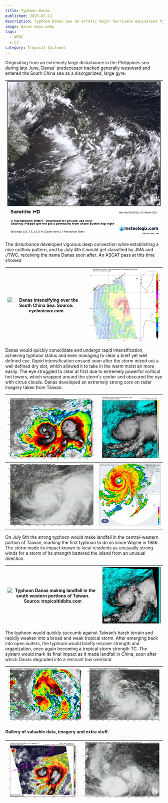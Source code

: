 ```yaml
---
title: Typhoon Danas
published: 2025-07-11
description: Typhoon Danas was an erratic major hurricane equivalent typhoon which struck Taiwan’s western coast at/near peak intensity.
image: danas-main.webp
tags:
  - WPAC
  - C3
category: Tropical Cyclones
---
```

Originating from an extremely large disturbance in the Philippines sea during late June, Danas' predecessor tracked generally westward and entered the South China sea as a disorganized, large gyre.

| ![The disturbance that spawned Danas in late June 2025. Source: meteologix.com](0-danas-disturbance.webp) |
| -------------------------------------------------------------------------------------------------------- |

The disturbance developed vigorous deep convection while establishing a nice outflow pattern, and by July 4th it would get classified by JMA and JTWC, receiving the name Danas soon after. An ASCAT pass at this time showed 

| ![Danas intensifying over the South China Sea. Source: cyclonicwx.com](1-danas-formation.webp) | ![ASCAT pass taken around the end of the gif, showing Danas with a well defined albeit asymmetric core. Source: manati.star.nesdis.noaa.gov](5-danas-ascat.webp) |
| --------------------------------------------------------------------------------------------- | --------------------------------------------------------------------------------------------------------------------------------------------------------------- |

Danas would quickly consolidate and undergo rapid intensification, achieving typhoon status and even managing to clear a brief yet well defined eye. Rapid intensification ensued soon after the storm mixed out a well defined dry slot, which allowed it to take in the warm moist air more easily. The eye struggled to clear at first due to extremely powerful vortical hot towers, which wrapped around the storm's center and obscured the eye with cirrus clouds. Danas developed an extremely strong core on radar imagery taken from Taiwan.

| ![Infrared satellite image loop showcasing the rapid clearing of Danas' eye. Source: tropicaltidbits.com](10-danas-ri.webp)                 | ![Typhoon Danas clearing an eye soon before its landfall in Taiwan. Source: dapiya.top](8-danas-eye.webp)                                                 |
| ------------------------------------------------------------------------------------------------------------------------------------------ | -------------------------------------------------------------------------------------------------------------------------------------------------------- |
| ![Visible satellite loop showcasing Danas rapidly clearing an eye on its approach to Taiwan. Source: tropicaltidbits.com](11-danas-ri.webp) | ![Radar image taken not long before Danas' first landfall in Taiwan, in which the storm exhibits a powerful core. Source:cwa.gov.tw](14-danas-radar.webp) |
|                                                                                                                                            |                                                                                                                                                          |

On July 6th the strong typhoon would make landfall in the central-western portion of Taiwan, marking the first typhoon to do so since Wayne in 1986. The storm made its impact known to local residents as unusually strong winds for a storm of its strength battered the island from an unusual direction. 

| ![Typhoon Danas making landfall in the south western portions of Taiwan. Source: tropicaltidbits.com](12-danas-landfall.webp) | ![Enhanced visible image showing Danas' clear eye. Source: weather-models.info](9-danas-eye.webp) |
| ---------------------------------------------------------------------------------------------------------------------------- | ------------------------------------------------------------------------------------------------ |

The typhoon would quickly succumb against Taiwan’s harsh terrain and rapidly weaken into a broad and weak tropical storm. After emerging back into open waters, the typhoon would briefly recover strength and organization, once again becoming a tropical storm strength TC. The system would mark its final impact as it made landfall in China, soon after which Danas degraded into a remnant low overland.

| ![Typhoon Danas looking disorganized over the mountainous terrain of Taiwan. Source: tropicaltidbits.com](17-danas-dying.webp) | ![Danas reorganizing as it crosses over open waters, whilst heading for its final landfall in China. Source: tropicaltidbits.com](18-danas-weak.webp) |
| ----------------------------------------------------------------------------------------------------------------------------- | ---------------------------------------------------------------------------------------------------------------------------------------------------- |

#### Gallery of valuable data, imagery and extra stuff.


| ![Danas rapidly intensifying over the South China Sea. Source: cyclonic.wx](7-danas-RI.webp) | ![Danas making its final landfall in China. Source: tropicaltidbits.com](19-danas-dead.webp) |
| ------------------------------------------------------------------------------------------- | ------------------------------------------------------------------------------------------- |
